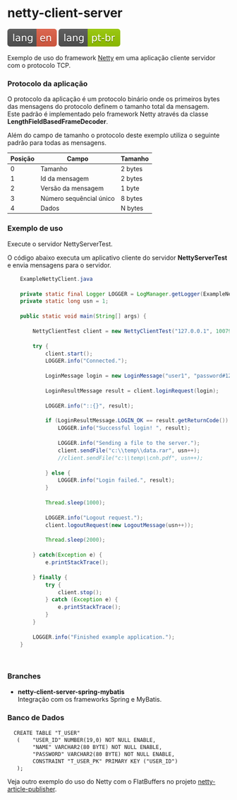 # netty-client-server
[![en](https://github.com/renatocunha216/common/blob/main/images/lang-en.svg?raw=true)](https://github.com/renatocunha216/netty-client-server/blob/netty-client-server-spring-mybatis/README.en.md)
[![pt-br](https://github.com/renatocunha216/common/blob/main/images/lang-pt-br.svg?raw=true)](https://github.com/renatocunha216/netty-client-server/blob/netty-client-server-spring-mybatis/README.md)

Exemplo de uso do framework [Netty](https://netty.io/) em uma aplicação cliente servidor com o protocolo TCP.

### Protocolo da aplicação

O protocolo da aplicação é um protocolo binário onde os primeiros bytes das mensagens do protocolo definem o tamanho total da mensagem.<br>
Este padrão é implementado pelo framework Netty através da classe **LengthFieldBasedFrameDecoder**.<br>

Além do campo de tamanho o protocolo deste exemplo utiliza o seguinte padrão para todas as mensagens.<br>

| Posição | Campo                    | Tamanho                 |
|---------|--------------------------|-------------------------|
|  0      |  Tamanho                 | 2 bytes                 |
|  1      |  Id da mensagem          | 2 bytes                 |
|  2      |  Versão da mensagem      | 1 byte                  |
|  3      |  Número sequêncial único | 8 bytes                 |
|  4      |  Dados                   | N bytes                 |


### Exemplo de uso

Execute o servidor NettyServerTest.<br>

O código abaixo executa um aplicativo cliente do servidor **NettyServerTest** e envia mensagens para o servidor.<br>


```java
    ExampleNettyClient.java
    
    private static final Logger LOGGER = LogManager.getLogger(ExampleNettyClient.class);
    private static long usn = 1;

    public static void main(String[] args) {

        NettyClientTest client = new NettyClientTest("127.0.0.1", 10079);

        try {
            client.start();
            LOGGER.info("Connected.");

            LoginMessage login = new LoginMessage("user1", "password#123", usn++);

            LoginResultMessage result = client.loginRequest(login);

            LOGGER.info("::{}", result);

            if (LoginResultMessage.LOGIN_OK == result.getReturnCode()) {
                LOGGER.info("Successful login! ", result);

                LOGGER.info("Sending a file to the server.");
                client.sendFile("c:\\temp\\data.rar", usn++);
                //client.sendFile("c:\\temp\\cnh.pdf", usn++);

            } else {
                LOGGER.info("Login failed.", result);
            }

            Thread.sleep(1000);

            LOGGER.info("Logout request.");
            client.logoutRequest(new LogoutMessage(usn++));

            Thread.sleep(2000);

        } catch(Exception e) {
            e.printStackTrace();

        } finally {
            try {
                client.stop();
            } catch (Exception e) {
                e.printStackTrace();
            }
        }

        LOGGER.info("Finished example application.");
    }
```
<br>

### Branches

- **netty-client-server-spring-mybatis**<br>
Integração com os frameworks Spring e MyBatis.<br>


### Banco de Dados 

```
  CREATE TABLE "T_USER"
   (    "USER_ID" NUMBER(19,0) NOT NULL ENABLE,
        "NAME" VARCHAR2(80 BYTE) NOT NULL ENABLE,
        "PASSWORD" VARCHAR2(80 BYTE) NOT NULL ENABLE,
        CONSTRAINT "T_USER_PK" PRIMARY KEY ("USER_ID")
   );
```


Veja outro exemplo do uso do Netty com o FlatBuffers no projeto [netty-article-publisher](https://github.com/renatocunha216/netty-article-publisher).